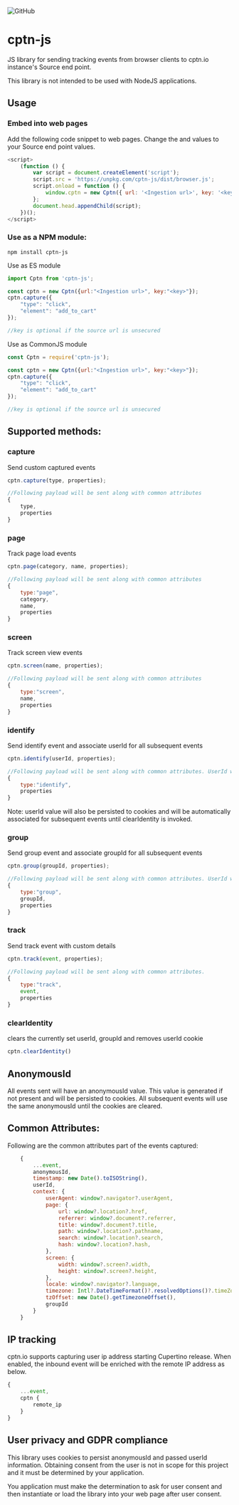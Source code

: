 ![GitHub](https://img.shields.io/github/license/cptn-io/cptn-js)

# cptn-js
JS library for sending tracking events from browser clients to cptn.io instance's Source end point.

This library is not intended to be used with NodeJS applications.

## Usage

### Embed into web pages

Add the following code snippet to web pages. Change the <Ingestion url> and <key> values to your Source end point values.
    
```js
<script>
    (function () {
        var script = document.createElement('script');
        script.src = 'https://unpkg.com/cptn-js/dist/browser.js';
        script.onload = function () {
            window.cptn = new Cptn({ url: '<Ingestion url>', key: '<key>' });
        };
        document.head.appendChild(script);
    })();
</script>
```   

### Use as a NPM module:
    
```
npm install cptn-js    
```
Use as ES module 

```js
import Cptn from 'cptn-js';

const cptn = new Cptn({url:"<Ingestion url>", key:"<key>"});
cptn.capture({
    "type": "click",
    "element": "add_to_cart"
});

//key is optional if the source url is unsecured

```

Use as CommonJS module

```js
const Cptn = require('cptn-js');

const cptn = new Cptn({url:"<Ingestion url>", key:"<key>"});
cptn.capture({
    "type": "click",
    "element": "add_to_cart"
});

//key is optional if the source url is unsecured

```

## Supported methods:

### capture

Send custom captured events 

```js
cptn.capture(type, properties);

//Following payload will be sent along with common attributes
{
    type,
    properties
}

```

### page

Track page load events

```js
cptn.page(category, name, properties);

//Following payload will be sent along with common attributes
{
    type:"page",
    category,
    name,
    properties
}

```

### screen

Track screen view events

```js
cptn.screen(name, properties);

//Following payload will be sent along with common attributes
{
    type:"screen",
    name,
    properties
}

```

### identify

Send identify event and associate userId for all subsequent events

```js
cptn.identify(userId, properties);

//Following payload will be sent along with common attributes. UserId will be part of common attributes
{
    type:"identify",    
    properties
}

```

Note: userId value will also be persisted to cookies and will be automatically associated for subsequent events until clearIdentity is invoked.

### group

Send group event and associate groupId for all subsequent events

```js
cptn.group(groupId, properties);

//Following payload will be sent along with common attributes. UserId will be part of common attributes
{
    type:"group", 
    groupId,
    properties
}

```

### track

Send track event with custom details

```js
cptn.track(event, properties);

//Following payload will be sent along with common attributes.
{
    type:"track", 
    event,
    properties
}

```
### clearIdentity

clears the currently set userId, groupId and removes userId cookie

```js
cptn.clearIdentity()
```

## AnonymousId
All events sent will have an anonymousId value. This value is generated if not present and will be persisted to cookies. All subsequent events will use the same anonymousId until the cookies are cleared.

## Common Attributes:
Following are the common attributes part of the events captured:

```js
    {
        ...event,
        anonymousId,
        timestamp: new Date().toISOString(),
        userId,
        context: {
            userAgent: window?.navigator?.userAgent,
            page: {
                url: window?.location?.href,
                referrer: window?.document?.referrer,
                title: window?.document?.title,
                path: window?.location?.pathname,
                search: window?.location?.search,
                hash: window?.location?.hash,
            },
            screen: {
                width: window?.screen?.width,
                height: window?.screen?.height,
            },
            locale: window?.navigator?.language,
            timezone: Intl?.DateTimeFormat()?.resolvedOptions()?.timeZone,
            tzOffset: new Date().getTimezoneOffset(),
            groupId
        }
    }
```

## IP tracking

cptn.io supports capturing user ip address starting Cupertino release. When enabled, the inbound event will be enriched with the remote IP address as below.

```js
{
    ...event,
    cptn {
        remote_ip
    }
}
```

## User privacy and GDPR compliance

This library uses cookies to persist anonymousId and passed userId information. Obtaining consent from the user is not in scope for this project and it must be determined by your application.

You application must make the determination to ask for user consent and then instantiate or load the library into your web page after user consent. 